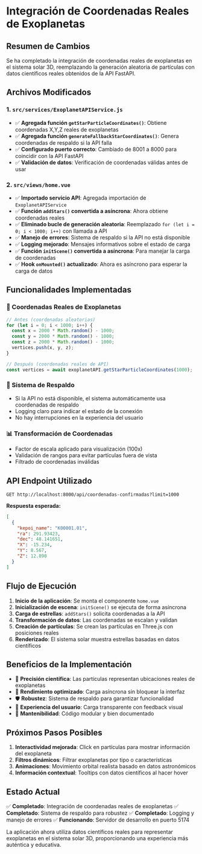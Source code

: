 # Integración de Coordenadas Reales de Exoplanetas

## Resumen de Cambios

Se ha completado la integración de coordenadas reales de exoplanetas en el sistema solar 3D, reemplazando la generación aleatoria de partículas con datos científicos reales obtenidos de la API FastAPI.

## Archivos Modificados

### 1. `src/services/ExoplanetAPIService.js`
- ✅ **Agregada función `getStarParticleCoordinates()`**: Obtiene coordenadas X,Y,Z reales de exoplanetas
- ✅ **Agregada función `generateFallbackStarCoordinates()`**: Genera coordenadas de respaldo si la API falla
- ✅ **Configurado puerto correcto**: Cambiado de 8001 a 8000 para coincidir con la API FastAPI
- ✅ **Validación de datos**: Verificación de coordenadas válidas antes de usar

### 2. `src/views/home.vue`
- ✅ **Importado servicio API**: Agregada importación de `ExoplanetAPIService`
- ✅ **Función `addStars()` convertida a asíncrona**: Ahora obtiene coordenadas reales
- ✅ **Eliminado bucle de generación aleatoria**: Reemplazado `for (let i = 0; i < 1000; i++)` con llamada a API
- ✅ **Manejo de errores**: Sistema de respaldo si la API no está disponible
- ✅ **Logging mejorado**: Mensajes informativos sobre el estado de carga
- ✅ **Función `initScene()` convertida a asíncrona**: Para manejar la carga de coordenadas
- ✅ **Hook `onMounted()` actualizado**: Ahora es asíncrono para esperar la carga de datos

## Funcionalidades Implementadas

### 🌟 Coordenadas Reales de Exoplanetas
```javascript
// Antes (coordenadas aleatorias)
for (let i = 0; i < 1000; i++) {
  const x = 2000 * Math.random() - 1000;
  const y = 2000 * Math.random() - 1000;
  const z = 2000 * Math.random() - 1000;
  vertices.push(x, y, z);
}

// Después (coordenadas reales de API)
const vertices = await exoplanetAPI.getStarParticleCoordinates(1000);
```

### 🔄 Sistema de Respaldo
- Si la API no está disponible, el sistema automáticamente usa coordenadas de respaldo
- Logging claro para indicar el estado de la conexión
- No hay interrupciones en la experiencia del usuario

### 📊 Transformación de Coordenadas
- Factor de escala aplicado para visualización (100x)
- Validación de rangos para evitar partículas fuera de vista
- Filtrado de coordenadas inválidas

## API Endpoint Utilizado

```
GET http://localhost:8000/api/coordenadas-confirmadas?limit=1000
```

**Respuesta esperada:**
```json
[
  {
    "kepoi_name": "K00001.01",
    "ra": 291.93423,
    "dec": 48.141651,
    "X": -15.234,
    "Y": 8.567,
    "Z": 12.890
  }
]
```

## Flujo de Ejecución

1. **Inicio de la aplicación**: Se monta el componente `home.vue`
2. **Inicialización de escena**: `initScene()` se ejecuta de forma asíncrona
3. **Carga de estrellas**: `addStars()` solicita coordenadas a la API
4. **Transformación de datos**: Las coordenadas se escalan y validan
5. **Creación de partículas**: Se crean las partículas en Three.js con posiciones reales
6. **Renderizado**: El sistema solar muestra estrellas basadas en datos científicos

## Beneficios de la Implementación

- 🎯 **Precisión científica**: Las partículas representan ubicaciones reales de exoplanetas
- 🚀 **Rendimiento optimizado**: Carga asíncrona sin bloquear la interfaz
- 🛡️ **Robustez**: Sistema de respaldo para garantizar funcionalidad
- 📱 **Experiencia del usuario**: Carga transparente con feedback visual
- 🔧 **Mantenibilidad**: Código modular y bien documentado

## Próximos Pasos Posibles

1. **Interactividad mejorada**: Click en partículas para mostrar información del exoplaneta
2. **Filtros dinámicos**: Filtrar exoplanetas por tipo o características
3. **Animaciones**: Movimiento orbital realista basado en datos astronómicos
4. **Información contextual**: Tooltips con datos científicos al hacer hover

## Estado Actual

✅ **Completado**: Integración de coordenadas reales de exoplanetas
✅ **Completado**: Sistema de respaldo para robustez
✅ **Completado**: Logging y manejo de errores
✅ **Funcionando**: Servidor de desarrollo en puerto 5174

La aplicación ahora utiliza datos científicos reales para representar exoplanetas en el sistema solar 3D, proporcionando una experiencia más auténtica y educativa.